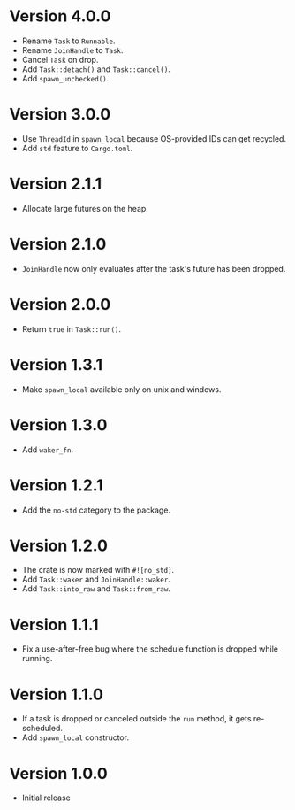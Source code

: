 # Version 4.0.0

- Rename `Task` to `Runnable`.
- Rename `JoinHandle` to `Task`.
- Cancel `Task` on drop.
- Add `Task::detach()` and `Task::cancel()`.
- Add `spawn_unchecked()`.

# Version 3.0.0

- Use `ThreadId` in `spawn_local` because OS-provided IDs can get recycled.
- Add `std` feature to `Cargo.toml`.

# Version 2.1.1

- Allocate large futures on the heap.

# Version 2.1.0

- `JoinHandle` now only evaluates after the task's future has been dropped.

# Version 2.0.0

- Return `true` in `Task::run()`.

# Version 1.3.1

- Make `spawn_local` available only on unix and windows.

# Version 1.3.0

- Add `waker_fn`.

# Version 1.2.1

- Add the `no-std` category to the package.

# Version 1.2.0

- The crate is now marked with `#![no_std]`.
- Add `Task::waker` and `JoinHandle::waker`.
- Add `Task::into_raw` and `Task::from_raw`.

# Version 1.1.1

- Fix a use-after-free bug where the schedule function is dropped while running.

# Version 1.1.0

- If a task is dropped or canceled outside the `run` method, it gets re-scheduled.
- Add `spawn_local` constructor.

# Version 1.0.0

- Initial release
